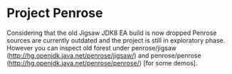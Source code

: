 # Project Penrose

Considering that the old Jigsaw JDK8 EA build is now dropped Penrose sources are currently outdated and the project is still in exploratory phase. However you can inspect old forest under penrose/jigsaw (http://hg.openjdk.java.net/penrose/jigsaw/) and penrose/penrose (http://hg.openjdk.java.net/penrose/penrose/) [for some demos].